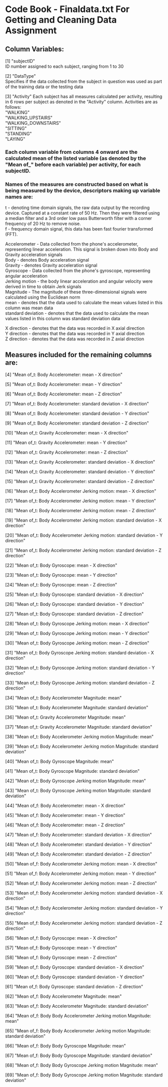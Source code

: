# Code Book - Finaldata.txt For Getting and Cleaning Data Assignment

## Column Variables:

 [1] "subjectID"  
     ID number assigned to each subject, ranging from 1 to 30  
      
 [2] "DataType"  
      Specifies if the data collected from the subject in question was used as part of the training data or the testing data  
        
 [3] "Activity"
      Each subject has all measures calculated per activity, resulting in 6 rows per subject as denoted in the "Activity" column. Activities are as follows:  
          "WALKING"  
          "WALKING_UPSTAIRS"     
          "WALKING_DOWNSTAIRS"   
          "SITTING"              
          "STANDING"          
          "LAYING" 
          
          
### Each column variable from columns 4 onward are the calculated mean of the listed variable (as denoted by the "Mean of_" before each variable) per activity, for each subjectID.
### Names of the measures are constructed based on what is being measured by the device, descriptors making up variable names are:

t - denoting time domain signals, the raw data output by the recording device. Captured at a constant rate of 50 Hz. Then they were filtered using a median filter and a 3rd order low pass Butterworth filter with a corner frequency of 20 Hz to remove noise.  
f - frequency domain signal, this data has been fast fourier transformed (FFT). 

Accelerometer - Data collected from the phone's accelerometer, representing linear acceleration. This signal is broken down into Body and Gravity acceleration signals  
     Body - denotes Body acceleration signal  
     Gravity - denotes Gravity acceleration signal  
Gyroscope - Data collected from the phone's gyroscope, representing angular acceleration  
Jerking motion - the body linear acceleration and angular velocity were derived in time to obtain Jerk signals  
Magnitude - The magnitude of these three-dimensional signals were calculated using the Euclidean norm  
mean - denotes that the data used to calculate the mean values listed in this column was mean data    
standard deviation - denotes that the data used to calculate the mean values listed in this column was standard deviation data   

X direction - denotes that the data was recorded in X axial direction  
Y direction - denotes that the data was recorded in Y axial direction  
Z direction - denotes that the data was recorded in Z axial direction  

## Measures included for the remaining columns are:  
 [4] "Mean of_t: Body Accelerometer: mean - X direction"   
 
 [5] "Mean of_t: Body Accelerometer: mean - Y direction"      
 
 [6] "Mean of_t: Body Accelerometer: mean - Z direction"        
 
 [7] "Mean of_t: Body Accelerometer: standard deviation - X direction" 
 
 [8] "Mean of_t: Body Accelerometer: standard deviation - Y direction"       
 
 [9] "Mean of_t: Body Accelerometer: standard deviation - Z direction"         
 
[10] "Mean of_t: Gravity Accelerometer: mean - X direction"                        

[11] "Mean of_t: Gravity Accelerometer: mean - Y direction"                           

[12] "Mean of_t: Gravity Accelerometer: mean - Z direction"                           

[13] "Mean of_t: Gravity Accelerometer: standard deviation - X direction"             

[14] "Mean of_t: Gravity Accelerometer: standard deviation - Y direction"             

[15] "Mean of_t: Gravity Accelerometer: standard deviation - Z direction"             

[16] "Mean of_t: Body Accelerometer Jerking motion: mean - X direction"               

[17] "Mean of_t: Body Accelerometer Jerking motion: mean - Y direction"               

[18] "Mean of_t: Body Accelerometer Jerking motion: mean - Z direction"               

[19] "Mean of_t: Body Accelerometer Jerking motion: standard deviation - X direction" 

[20] "Mean of_t: Body Accelerometer Jerking motion: standard deviation - Y direction" 

[21] "Mean of_t: Body Accelerometer Jerking motion: standard deviation - Z direction" 

[22] "Mean of_t: Body Gyroscope: mean - X direction"                                  

[23] "Mean of_t: Body Gyroscope: mean - Y direction"                                  

[24] "Mean of_t: Body Gyroscope: mean - Z direction"                                  

[25] "Mean of_t: Body Gyroscope: standard deviation - X direction"                    

[26] "Mean of_t: Body Gyroscope: standard deviation - Y direction"                    

[27] "Mean of_t: Body Gyroscope: standard deviation - Z direction"                    

[28] "Mean of_t: Body Gyroscope Jerking motion: mean - X direction"                   

[29] "Mean of_t: Body Gyroscope Jerking motion: mean - Y direction"                   

[30] "Mean of_t: Body Gyroscope Jerking motion: mean - Z direction"                   

[31] "Mean of_t: Body Gyroscope Jerking motion: standard deviation - X direction"     

[32] "Mean of_t: Body Gyroscope Jerking motion: standard deviation - Y direction"     

[33] "Mean of_t: Body Gyroscope Jerking motion: standard deviation - Z direction"     

[34] "Mean of_t: Body Accelerometer Magnitude: mean"                                  

[35] "Mean of_t: Body Accelerometer Magnitude: standard deviation"                    

[36] "Mean of_t: Gravity Accelerometer Magnitude: mean"                               

[37] "Mean of_t: Gravity Accelerometer Magnitude: standard deviation"                 

[38] "Mean of_t: Body Accelerometer Jerking motion Magnitude: mean"                   

[39] "Mean of_t: Body Accelerometer Jerking motion Magnitude: standard deviation"     

[40] "Mean of_t: Body Gyroscope Magnitude: mean"    

[41] "Mean of_t: Body Gyroscope Magnitude: standard deviation"                        

[42] "Mean of_t: Body Gyroscope Jerking motion Magnitude: mean"                       

[43] "Mean of_t: Body Gyroscope Jerking motion Magnitude: standard deviation"         

[44] "Mean of_f: Body Accelerometer: mean - X direction"                              

[45] "Mean of_f: Body Accelerometer: mean - Y direction"                              

[46] "Mean of_f: Body Accelerometer: mean - Z direction"                              

[47] "Mean of_f: Body Accelerometer: standard deviation - X direction"                

[48] "Mean of_f: Body Accelerometer: standard deviation - Y direction"                

[49] "Mean of_f: Body Accelerometer: standard deviation - Z direction"                

[50] "Mean of_f: Body Accelerometer Jerking motion: mean - X direction"               

[51] "Mean of_f: Body Accelerometer Jerking motion: mean - Y direction"               

[52] "Mean of_f: Body Accelerometer Jerking motion: mean - Z direction"               

[53] "Mean of_f: Body Accelerometer Jerking motion: standard deviation - X direction" 

[54] "Mean of_f: Body Accelerometer Jerking motion: standard deviation - Y direction" 

[55] "Mean of_f: Body Accelerometer Jerking motion: standard deviation - Z direction" 

[56] "Mean of_f: Body Gyroscope: mean - X direction"                                  

[57] "Mean of_f: Body Gyroscope: mean - Y direction"                                  

[58] "Mean of_f: Body Gyroscope: mean - Z direction"                                  

[59] "Mean of_f: Body Gyroscope: standard deviation - X direction"                    

[60] "Mean of_f: Body Gyroscope: standard deviation - Y direction"     

[61] "Mean of_f: Body Gyroscope: standard deviation - Z direction"                    

[62] "Mean of_f: Body Accelerometer Magnitude: mean"                                  

[63] "Mean of_f: Body Accelerometer Magnitude: standard deviation"                    

[64] "Mean of_f: Body Body Accelerometer Jerking motion Magnitude: mean"              

[65] "Mean of_f: Body Body Accelerometer Jerking motion Magnitude: standard deviation"

[66] "Mean of_f: Body Body Gyroscope Magnitude: mean"                                 

[67] "Mean of_f: Body Body Gyroscope Magnitude: standard deviation"                   

[68] "Mean of_f: Body Body Gyroscope Jerking motion Magnitude: mean"                  

[69] "Mean of_f: Body Body Gyroscope Jerking motion Magnitude: standard deviation"    
